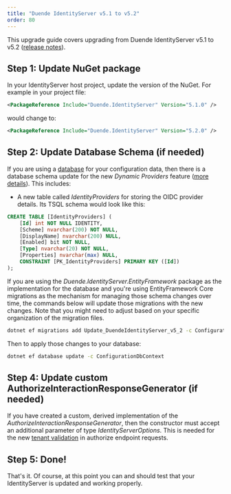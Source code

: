 ```yaml
---
title: "Duende IdentityServer v5.1 to v5.2"
order: 80
---
```


This upgrade guide covers upgrading from Duende IdentityServer v5.1 to v5.2 ([release notes](https://github.com/DuendeSoftware/products/releases/tag/is%2F5.2.0)).

## Step 1: Update NuGet package

In your IdentityServer host project, update the version of the NuGet. 
For example in your project file:

```xml
<PackageReference Include="Duende.IdentityServer" Version="5.1.0" />
```

would change to: 

```xml
<PackageReference Include="Duende.IdentityServer" Version="5.2.0" />
```

## Step 2: Update Database Schema (if needed)

If you are using a [database](/identityserver/v5/data) for your configuration data, then there is a database schema update for the new *Dynamic Providers* feature ([more details](https://github.com/DuendeSoftware/IdentityServer/pull/188)).
This includes:

* A new table called *IdentityProviders* for storing the OIDC provider details. Its TSQL schema would look like this:

```sql
CREATE TABLE [IdentityProviders] (
    [Id] int NOT NULL IDENTITY,
    [Scheme] nvarchar(200) NOT NULL,
    [DisplayName] nvarchar(200) NULL,
    [Enabled] bit NOT NULL,
    [Type] nvarchar(20) NOT NULL,
    [Properties] nvarchar(max) NULL,
    CONSTRAINT [PK_IdentityProviders] PRIMARY KEY ([Id])
);
```

If you are using the *Duende.IdentityServer.EntityFramework* package as the implementation for the database and you're using EntityFramework Core migrations as the mechanism for managing those schema changes over time, the commands below will update those migrations with the new changes.
Note that you might need to adjust based on your specific organization of the migration files.

```bash title=Terminal
dotnet ef migrations add Update_DuendeIdentityServer_v5_2 -c ConfigurationDbContext -o Data/Migrations/IdentityServer/ConfigurationDb
```

Then to apply those changes to your database:

```bash title=Terminal
dotnet ef database update -c ConfigurationDbContext
```

## Step 4: Update custom AuthorizeInteractionResponseGenerator (if needed)

If you have created a custom, derived implementation of the *AuthorizeInteractionResponseGenerator*, then the constructor must accept an additional parameter of type *IdentityServerOptions*.
This is needed for the new [tenant validation](https://github.com/DuendeSoftware/IdentityServer/pull/197) in authorize endpoint requests.

## Step 5: Done!

That's it. Of course, at this point you can and should test that your IdentityServer is updated and working properly.

